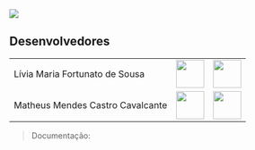 <img src="https://user-images.githubusercontent.com/84646971/187559108-07139004-b6df-4911-8414-ed42d73da08f.png">


<h2>Desenvolvedores</h2>

<table>
    <tr>
        <td>
            Lívia Maria Fortunato de Sousa
        </td>
        <td>
            <a href="https://github.com/liviafort">
                <img width=50 src="https://cdn.jsdelivr.net/gh/devicons/devicon/icons/github/github-original.svg" />
            </a>
        </td>
        <td>
            <a href="https://www.linkedin.com/in/l%C3%ADvia-fortunato-120746225/">
                <img width=50 src="https://cdn.jsdelivr.net/gh/devicons/devicon/icons/linkedin/linkedin-original.svg" />
            </a>
        </td>
    </tr>
    <tr>
        <td>
            Matheus Mendes Castro Cavalcante
        </td>
        <td>
            <a href="https://github.com/matheusmendescc">
                <img width=50 src="https://cdn.jsdelivr.net/gh/devicons/devicon/icons/github/github-original.svg" />
            </a>
        </td>
        <td>
            <a href="https://www.linkedin.com/in/matheus-mendes-castro-cavalcante-95b857203/">
                <img width=50 src="https://cdn.jsdelivr.net/gh/devicons/devicon/icons/linkedin/linkedin-original.svg" />
            </a>
        </td>
    </tr>
</table>

> Documentação: 